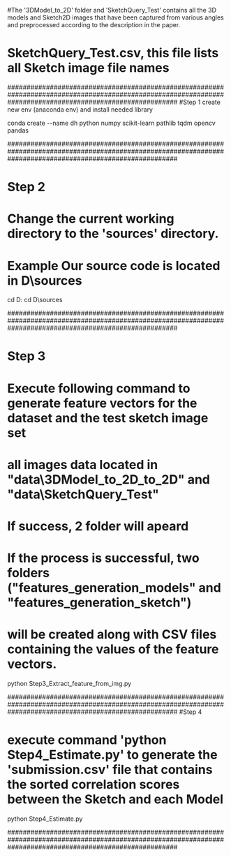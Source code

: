 #The '3DModel_to_2D' folder and 'SketchQuery_Test' contains all the 3D models and Sketch2D images that have been captured from various angles and preprocessed according to the description in the paper.
# SketchQuery_Test.csv, this file lists all Sketch image file names

############################################################################################################################################################
#Step 1 create new env (anaconda env) and install needed library

conda create --name dh python numpy scikit-learn pathlib tqdm opencv pandas

############################################################################################################################################################
# Step 2 
# Change the current working directory to the 'sources' directory.
# Example Our source code is located in D\sources

cd D:
cd D\sources

############################################################################################################################################################
# Step 3
# Execute following command to generate feature vectors for the dataset and the test sketch image set
# all images data located in "data\3DModel_to_2D_to_2D" and "data\SketchQuery_Test"
# If success, 2 folder  will apeard
# If the process is successful, two folders ("features_generation_models" and "features_generation_sketch")
# will be created along with CSV files containing the values of the feature vectors.

python Step3_Extract_feature_from_img.py

############################################################################################################################################################
#Step 4
# execute command 'python Step4_Estimate.py' to generate the 'submission.csv' file that contains the sorted correlation scores between the Sketch and each Model

python Step4_Estimate.py

############################################################################################################################################################